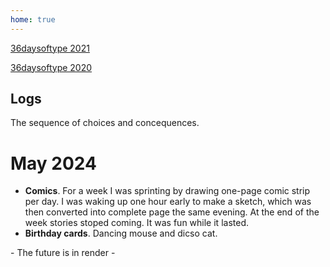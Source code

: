 ```yaml
---
home: true
---
```


[36daysoftype 2021](/36daysoftype_2021.md)

[36daysoftype 2020](/36daysoftype_2020.md)


## Logs

The sequence of choices and concequences.

# May 2024

- **Comics**. For a week I was sprinting by drawing one-page comic strip per day. I was waking up one hour early to make a sketch, which was then converted into complete page the same evening. At the end of the week stories stoped coming. It was fun while it lasted.
- **Birthday cards**. Dancing mouse and dicso cat.


<!-- 
![image](img\comic_strip_03.jpg)

![image](img\comic_strip_02.jpg)

![image](img\comic_strip_01.jpg) -->

\- The future is in render \-